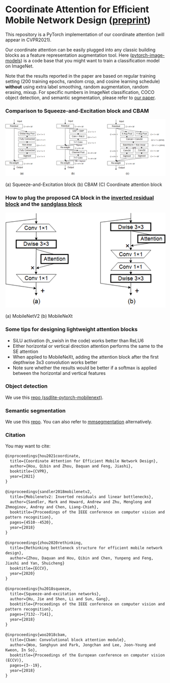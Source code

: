 # Coordinate Attention for Efficient Mobile Network Design ([preprint](https://arxiv.org/abs/2103.02907))

This repository is a PyTorch implementation of our coordinate attention (will appear in CVPR2021).

Our coordinate attention can be easily plugged into any classic building blocks as a feature representation augmentation tool. Here ([pytorch-image-models](https://github.com/rwightman/pytorch-image-models)) is a code base that you might want to train a classification model on ImageNet.

Note that the results reported in the paper are based on regular training setting (200 training epochs, random crop, and cosine learning schedule) **without** using extra label smoothing, random augmentation, random erasing, mixup. For specific numbers in ImageNet classification, COCO object detection, and semantic segmentation, please refer to [our paper](https://arxiv.org/abs/2103.02907).


### Comparison to Squeeze-and-Excitation block and CBAM

![diagram](diagram.png)

(a) Squeeze-and-Excitation block      (b) CBAM      (C) Coordinate attention block


### How to plug the proposed CA block in the [inverted residual block](https://openaccess.thecvf.com/content_cvpr_2018/papers/Sandler_MobileNetV2_Inverted_Residuals_CVPR_2018_paper.pdf) and the [sandglass block](https://arxiv.org/pdf/2007.02269.pdf)

![wheretoplug](attpos.png)

(a) MobileNetV2 (b) MobileNeXt

### Some tips for designing lightweight attention blocks

- SiLU activation (h_swish in the code) works better than ReLU6 
- Either horizontal or vertical direction attention performs the same to the SE attention
- When applied to MobileNeXt, adding the attention block after the first depthwise 3x3 convolution works better
- Note sure whether the results would be better if a softmax is applied between the horizontal and vertical features

### Object detection

We use this [repo (ssdlite-pytorch-mobilenext)](https://github.com/Andrew-Qibin/ssdlite-pytorch-mobilenext).

### Semantic segmentation

We use this [repo](https://github.com/Andrew-Qibin/SPNet). You can also refer to [mmsegmentation](https://github.com/open-mmlab/mmsegmentation) alternatively.

### Citation

You may want to cite:

```
@inproceedings{hou2021coordinate,
  title={Coordinate Attention for Efficient Mobile Network Design},
  author={Hou, Qibin and Zhou, Daquan and Feng, Jiashi},
  booktitle={CVPR},
  year={2021}
}

@inproceedings{sandler2018mobilenetv2,
  title={Mobilenetv2: Inverted residuals and linear bottlenecks},
  author={Sandler, Mark and Howard, Andrew and Zhu, Menglong and Zhmoginov, Andrey and Chen, Liang-Chieh},
  booktitle={Proceedings of the IEEE conference on computer vision and pattern recognition},
  pages={4510--4520},
  year={2018}
}

@inproceedings{zhou2020rethinking,
  title={Rethinking bottleneck structure for efficient mobile network design},
  author={Zhou, Daquan and Hou, Qibin and Chen, Yunpeng and Feng, Jiashi and Yan, Shuicheng}
  booktitle={ECCV},
  year={2020}
}

@inproceedings{hu2018squeeze,
  title={Squeeze-and-excitation networks},
  author={Hu, Jie and Shen, Li and Sun, Gang},
  booktitle={Proceedings of the IEEE conference on computer vision and pattern recognition},
  pages={7132--7141},
  year={2018}
}

@inproceedings{woo2018cbam,
  title={Cbam: Convolutional block attention module},
  author={Woo, Sanghyun and Park, Jongchan and Lee, Joon-Young and Kweon, In So},
  booktitle={Proceedings of the European conference on computer vision (ECCV)},
  pages={3--19},
  year={2018}
}
```
